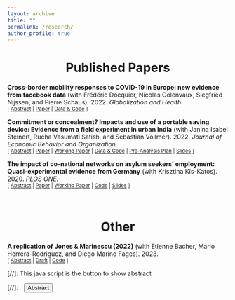 ```yaml
---
layout: archive
title: ""
permalink: /research/
author_profile: true
---
```


# <center> Published Papers </center>

**Cross-border mobility responses to COVID-19 in Europe: new evidence from facebook data** 
(with Frédéric Docquier, Nicolas Golenvaux, Siegfried Nijssen, and Pierre Schaus). 2022. *Globalization and Health*. 
<br/>
<small>[ <a href="#/" onclick="visib('covid')">Abstract</a> | [Paper](https://globalizationandhealth.biomedcentral.com/articles/10.1186/s12992-022-00832-6) | [Data & Code](https://doi.org/10.5281/zenodo.4719559) \] </small>

<div id="covid" style="display: none; text-align: justify; line-height: 1.2" ><small>
Abstract: Assessing the impact of government responses to Covid-19 is crucial to contain the pandemic and improve preparedness for future crises. We investigate here the impact of non-pharmaceutical interventions (NPIs) and infection threats on the daily evolution of cross-border movements of people during the Covid-19 pandemic. We use a unique database on Facebook users’ mobility, and rely on regression and machine learning models to identify the role of infection threats and containment policies. Permutation techniques allow us to compare the impact and predictive power of these two categories of variables. In contrast with studies on within-border mobility, our models point to a stronger importance of containment policies in explaining changes in cross-border traffic as compared with international travel bans and fears of being infected. The latter are proxied by the numbers of Covid-19 cases and deaths at destination. Although the ranking among coercive policies varies across modelling techniques, containment measures in the destination country (such as cancelling of events, restrictions on internal movements and public gatherings), and school closures in the origin country (influencing parental leaves) have the strongest impacts on cross-border movements. While descriptive in nature, our findings have policy-relevant implications. Cross-border movements of people predominantly consist of labor commuting flows and business travels. These economic and essential flows are marginally influenced by the fear of infection and international travel bans. They are mostly governed by the stringency of internal containment policies and the ability to travel.
</small><br><br/></div>

**Commitment or concealment? Impacts and use of a portable saving device: Evidence from a field experiment in urban India** (with Janina Isabel Steinert, Rucha Vasumati Satish, and Sebastian Vollmer). 2022. *Journal of Economic Behavior and Organization*. 
<br/>
<small>[ <a href="#/" onclick="visib('commit')">Abstract</a> | [Paper](https://doi.org/10.1016/j.jebo.2021.11.025) | [Working Paper](https://FelixStips.github.io/files/pune_rct_wp.pdf) | [Data & Code](https://osf.io/p8dj5/) | [Pre-Analysis Plan](https://FelixStips.github.io/files/pap_pune_rct.pdf) | [Slides](https://FelixStips.github.io/files/slides_pune.pdf) \] </small>

<div id="commit" style="display: none; text-align: justify; line-height: 1.2" ><small>
Abstract: To quantify the impact of a novel “soft” commitment intervention, we randomly allocate 1525 Indian slum dwellers to receive a zip purse and a lockbox (treatment) or a lockbox only (control). After six months, we document a 19 percent increase in total savings in the treatment arm. The effect is sustained in a sub-sample of participants we re-interview during the COVID-19 pandemic, twenty months after initial distribution of the devices. While temptation spending was not reduced, additional analyses suggest that the zip purse served as a hiding rather than a self-control device. Our results highlight the importance of considering the role of financial transfers to other household members in future saving promotion programs.
</small><br><br/></div>


**The impact of co-national networks on asylum seekers’ employment: Quasi-experimental evidence from Germany** (with Krisztina Kis-Katos). 2020. *PLOS ONE*. 
<br/>
<small>[ <a href="#/" onclick="visib('network')">Abstract</a> | [Paper](https://doi.org/10.1371/journal.pone.0236996) | [Working Paper](https://FelixStips.github.io/files/dp_networks.pdf) | <a href="https://FelixStips.github.io/files/plosone_final.do" target="_blank" >Code</a> | [Slides](https://FelixStips.github.io/files/slides_networks.pdf) \] </small>

<div id="network" style="display: none; text-align: justify; line-height: 1.2" ><small>
Abstract: Using novel registry data on persons receiving asylum welfare benefits in Germany for the period from 2010 to 2016, and quasi-experimental variation induced by German allocation policies, we identify the role that the size and composition of local co-national networks of asylum seekers play for formal labor market access within the same group. While the individual employment probability is not linked to network size, it increases with the number of employed local co-national asylum seekers and decreases with the number of non-employed network members, thereby underlining the central importance of network quality.
 </small><br><br/></div>
 
 
<br> 

# <center> Other </center>

**A replication of Jones & Marinescu (2022)** (with Etienne Bacher, Mario Herrera-Rodriguez, and Diego Marino Fages). 2023. 
<br/>
<small>[ <a href="#/" onclick="visib('alaska')">Abstract</a> | [Draft](https://FelixStips.github.io/files/Oslo_Jones_Marinescu_Replication.pdf) | <a href="https://osf.io/6atfw" target="_blank" >Code</a> \] </small>

<div id="alaska" style="display: none; text-align: justify; line-height: 1.2" ><small>
Abstract: Jones and Marinescu (2022) study the employment effects of a universal cash transfer in Alaska. Using a synthetic control method, they find that the transfer had no negative effects on employment. We reproduce the results using their replication package and investigate if the results hold when using a different software to run the analysis. We also use different estimation techniques and perform sensitivity checks to assess robustness of the results. We find some differences in the size and significance of the average treatment effects on labor force participation and hours worked when we use a different software (R) and various extensions of the synthetic control method. We also find smaller coefficients on part-time employment when including more covariates. However, these differences do not contradict the main conclusion of the paper. </small><br><br/></div>

[//]: This java script is the button to show abstract
<script>
 function visib(id) {
  var x = document.getElementById(id);
  if (x.style.display === "block") {
    x.style.display = "none";
  } else {
    x.style.display = "block";
  }
}
</script>

[//]:&emsp;<button onclick="visib('polariz')" class="btn btn--inverse btn--small">Abstract</button>
